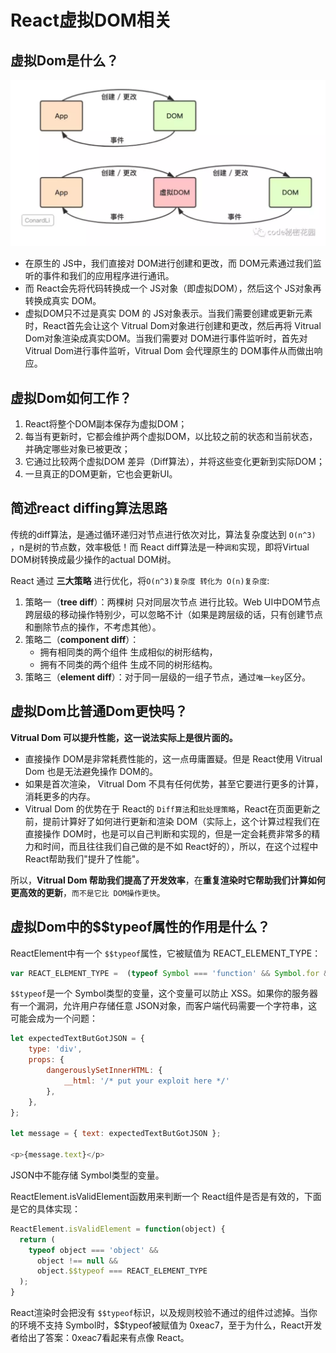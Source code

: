 # React虚拟DOM相关

## 虚拟Dom是什么？
![](./images/react-VDOM.png)

- 在原生的 JS中，我们直接对 DOM进行创建和更改，而 DOM元素通过我们监听的事件和我们的应用程序进行通讯。
- 而 React会先将代码转换成一个 JS对象（即虚拟DOM），然后这个 JS对象再转换成真实 DOM。
- 虚拟DOM只不过是真实 DOM 的 JS对象表示。当我们需要创建或更新元素时，React首先会让这个 Vitrual Dom对象进行创建和更改，然后再将 Vitrual Dom对象渲染成真实DOM。当我们需要对 DOM进行事件监听时，首先对 Vitrual Dom进行事件监听，Vitrual Dom 会代理原生的 DOM事件从而做出响应。

## 虚拟Dom如何工作？

1. React将整个DOM副本保存为虚拟DOM；
2. 每当有更新时，它都会维护两个虚拟DOM，以比较之前的状态和当前状态，并确定哪些对象已被更改；
3. 它通过比较两个虚拟DOM 差异（Diff算法），并将这些变化更新到实际DOM；
4. 一旦真正的DOM更新，它也会更新UI。

## 简述react diffing算法思路

传统的diff算法，是通过循环递归对节点进行依次对比，算法复杂度达到 `O(n^3) `，n是树的节点数，效率极低！而 React diff算法是一种`调和`实现，即将Virtual DOM树转换成最少操作的actual DOM树。

React 通过 **三大策略** 进行优化，将`O(n^3)复杂度 转化为 O(n)复杂度`:

1. 策略一（**tree diff**）：两棵树 只对同层次节点 进行比较。Web UI中DOM节点跨层级的移动操作特别少，可以忽略不计（如果是跨层级的话，只有创建节点和删除节点的操作，不考虑其他）。
2. 策略二（**component diff**）：
    - 拥有相同类的两个组件 生成相似的树形结构，
    - 拥有不同类的两个组件 生成不同的树形结构。
3. 策略三（**element diff**）：对于同一层级的一组子节点，通过`唯一key`区分。

## 虚拟Dom比普通Dom更快吗？

**Vitrual Dom 可以提升性能，这一说法实际上是很片面的。**

- 直接操作 DOM是非常耗费性能的，这一点毋庸置疑。但是 React使用 Vitrual Dom 也是无法避免操作 DOM的。
- 如果是首次渲染， Vitrual Dom 不具有任何优势，甚至它要进行更多的计算，消耗更多的内存。
- Vitrual Dom 的优势在于 React的 `Diff算法`和`批处理策略`，React在页面更新之前，提前计算好了如何进行更新和渲染 DOM（实际上，这个计算过程我们在直接操作 DOM时，也是可以自己判断和实现的，但是一定会耗费非常多的精力和时间，而且往往我们自己做的是不如 React好的），所以，在这个过程中 React帮助我们"提升了性能"。

所以，**Vitrual Dom 帮助我们提高了开发效率**，在**重复渲染时它帮助我们计算如何更高效的更新**，`而不是它比 DOM操作更快`。

## 虚拟Dom中的$$typeof属性的作用是什么？

ReactElement中有一个 `$$typeof`属性，它被赋值为 REACT_ELEMENT_TYPE：
```js
var REACT_ELEMENT_TYPE =  (typeof Symbol === 'function' && Symbol.for && Symbol.for('react.element')) ||  0xeac7;
```
`$$typeof`是一个 Symbol类型的变量，这个变量可以防止 XSS。如果你的服务器有一个漏洞，允许用户存储任意 JSON对象，而客户端代码需要一个字符串，这可能会成为一个问题：
```js
let expectedTextButGotJSON = {
    type: 'div',
    props: {
        dangerouslySetInnerHTML: {
            __html: '/* put your exploit here */'
        },
    },
};

let message = { text: expectedTextButGotJSON };

<p>{message.text}</p>
```
JSON中不能存储 Symbol类型的变量。

ReactElement.isValidElement函数用来判断一个 React组件是否是有效的，下面是它的具体实现：
```js
ReactElement.isValidElement = function(object) {
  return (
    typeof object === 'object' &&
      object !== null &&
      object.$$typeof === REACT_ELEMENT_TYPE
  );
}
```
React渲染时会把没有 `$$typeof`标识，以及规则校验不通过的组件过滤掉。当你的环境不支持 Symbol时，$$typeof被赋值为 0xeac7，至于为什么，React开发者给出了答案：0xeac7看起来有点像 React。





